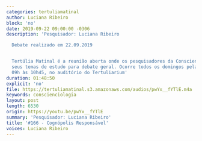 ```yaml
---
categories: tertuliamatinal
author: Luciana Ribeiro
block: 'no'
date: 2019-09-22 09:00:00 -0306
description: 'Pesquisador: Luciana Ribeiro

  Debate realizado em 22.09.2019


  Tertúlia Matinal é a reunião aberta onde os pesquisadores da Conscienciologia apresentam
  seus temas de estudo para debate geral. Ocorre todos os domingos pela manhã, das
  09h às 10h45, no auditório do Tertuliarium'
duration: 01:48:50
explicit: 'no'
file: https://tertuliamatinal.s3.amazonaws.com/audios/pwYx__fYTlE.m4a
keywords: conscienciologia
layout: post
length: 6530
origin: https://youtu.be/pwYx__fYTlE
summary: 'Pesquisador: Luciana Ribeiro'
title: '#166 - Cognópolis Responsável'
voices: Luciana Ribeiro
---
```

